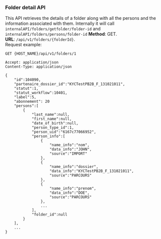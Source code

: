 ### Folder detail API
This API retrieves the details of a folder along with all the persons and the information
associated with them. Internally it will call `internalAPI/folders/getfolder/folder-id`
and `internalAPI/folders/persons/folder-id`
__Method__: GET.  
__URL__: `/api/v1/folders/{folderId}`.  
Request example:

```http request
GET {HOST_NAME}/api/v1/folders/1

Accept: application/json 
Content-Type: application/json 

{
    "id":104090,
    "partenaire_dossier_id":"KYCTestPB2B_F_131021011",
    "statut":1,
    "statut_workflow":10401,
    "label":5,
    "abonnement": 20
    "persons":[
        {
            "last_name":null,
            "first_name":null,
            "date_of_birth":null,
            "person_type_id":1,
            "person_uid":"6167c77066952",
            "person_info":[
                {
                    "name_info":"nom",
                    "data_info":"JOHN",
                    "source":"IMPORT"
                },
                {
                    "name_info":"dossier",
                    "data_info":"KYCTestPB2B_F_131021011",
                    "source":"PARCOURS"
                },
                {
                    "name_info":"prenom",
                    "data_info":"DOE",
                    "source":"PARCOURS"
                },
                ...
            ],
            "folder_id":null
        }
    ],
    ...
}
```
